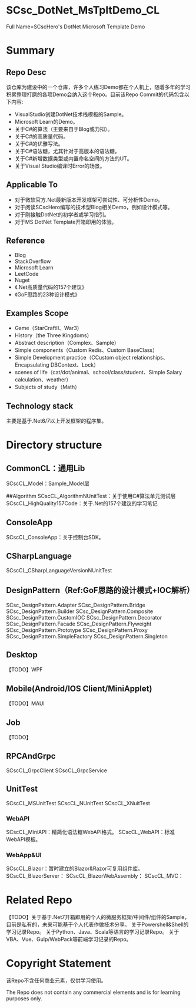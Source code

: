 # SCsc_DotNet_MsTpltDemo_CL
Full Name=SCscHero's DotNet Microsoft Template Demo

# Summary
## Repo Desc
该仓库为建设中的一个仓库，许多个人练习Demo都在个人机上，随着多年的学习积累整理打磨的各项Demo会纳入这个Repo。目前该Repo Commit的代码包含以下内容:
- VisualStudio创建DotNet技术栈模板的Sample。
- Microsoft Learn的Demo。
- 关于C#的算法（主要来自于Blog或力扣）。
- 关于C#的高质量代码。
- 关于C#的优雅写法。
- 关于C#语法糖，尤其针对于高版本的语法糖。
- 关于C#新增数据类型或内置命名空间的方法的UT。
- 关于Visual Studio编译时Error的场景。

## Applicable To
- 对于微软官方.Net最新版本开发框架可尝试性、可分析性Demo。
- 对于阅读SCscHero编写的技术型Blog相关Demo，例如设计模式等。
- 对于刚接触DotNet的初学者或学习指引。
- 对于MS DotNet Template开箱即用的体验。


## Reference
- Blog
- StackOverflow
- Microsoft Learn
- LeetCode
- Nuget
- 《.Net高质量代码的157个建议》
- 《GoF思路的23种设计模式》

## Examples Scope
- Game（StarCraftII、War3）
- History（the Three Kingdoms）
- Abstract description（Complex、Sample）
- Simple components（Custom Redis、Custom BaseClass）
- Simple Development practice（CCustom object relationships、Encapsulating DBContext、Lock）
- scenes of life（cat/dot/animal、school/class/student、Simple Salary calculation、weather）
- Subjects of study（Math）


## Technology stack
主要是基于.Net6/7以上开发框架的程序集。


# Directory structure
## CommonCL：通用Lib
SCscCL_Model：Sample_Model层

##Algorithm
SCscCL_AlgorithmNUnitTest：关于使用C#算法单元测试层
SCscCL_HighQuality157Code：关于.Net的157个建议的学习笔记

## ConsoleApp
SCscCL_ConsoleApp：关于控制台SDK。

## CSharpLanguage
SCscCL_CSharpLanguageVersionNUnitTest

## DesignPattern（Ref:GoF思路的设计模式+IOC解析）
SCsc_DesignPattern.Adapter
SCsc_DesignPattern.Bridge
SCsc_DesignPattern.Builder
SCsc_DesignPattern.Composite
SCsc_DesignPattern.CustomIOC
SCsc_DesignPattern.Decorator
SCsc_DesignPattern.Facade
SCsc_DesignPattern.Flyweight
SCsc_DesignPattern.Prototype
SCsc_DesignPattern.Proxy
SCsc_DesignPattern.SimpleFactory
SCsc_DesignPattern.Singleton

## Desktop
【TODO】WPF

## Mobile(Android/IOS Client/MiniApplet)
【TODO】MAUI


## Job
【TODO】


## RPCAndGrpc
SCscCL_GrpcClient
SCscCL_GrpcService

## UnitTest
SCscCL_MSUnitTest
SCscCL_NUnitTest
SCscCL_XNuitTest


### WebAPI
SCscCL_MiniAPI：精简化语法糖WebAPI格式。
SCscCL_WebAPI：标准WebAPI模板。

### WebApp&UI
SCscCL_Blazor：暂时建立的Blazor&Razor可复用组件库。
SCscCL_BlazorServer：
SCscCL_BlazorWebAssembly：
SCscCL_MVC：

# Related Repo
【TODO】关于基于.Net7开箱即用的个人的微服务框架/中间件/组件的Sample，目前是私有的，未来可能基于个人代表作做技术分享。
关于Powershell&Shell的学习记录Repo。
关于Python、Java、Scala等语言的学习记录Repo。
关于VBA、Vue、Gulp/WebPack等前端学习记录的Repo。

# Copyright Statement
该Repo不含任何商业元素，仅供学习使用。

The Repo does not contain any commercial elements and is for learning purposes only.
